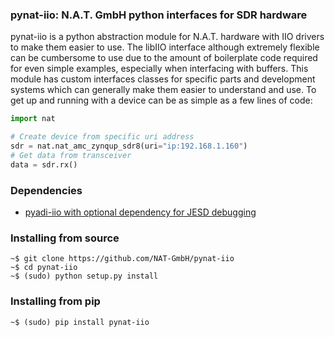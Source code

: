 <!-- PYADI-NAT README -->

### pynat-iio: N.A.T. GmbH python interfaces for SDR hardware

pynat-iio is a python abstraction module for N.A.T. hardware with IIO drivers to make them easier to use. The libIIO interface although extremely flexible can be cumbersome to use due to the amount of boilerplate code required for even simple examples, especially when interfacing with buffers. This module has custom interfaces classes for specific parts and development systems which can generally make them easier to understand and use. To get up and running with a device can be as simple as a few lines of code:
```python
import nat

# Create device from specific uri address
sdr = nat.nat_amc_zynqup_sdr8(uri="ip:192.168.1.160")
# Get data from transceiver
data = sdr.rx()
```

### Dependencies
- [pyadi-iio with optional dependency for JESD debugging](https://github.com/analogdevicesinc/pyadi-iio)

### Installing from source
```
~$ git clone https://github.com/NAT-GmbH/pynat-iio
~$ cd pynat-iio
~$ (sudo) python setup.py install
```
### Installing from pip
```
~$ (sudo) pip install pynat-iio
```
